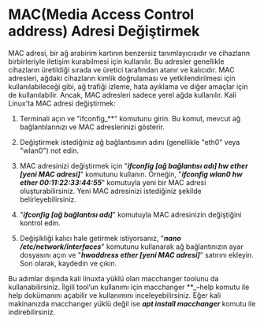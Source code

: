 # MAC(Media Access Control address) Adresi Değiştirmek

MAC adresi, bir ağ arabirim kartının benzersiz tanımlayıcısıdır ve cihazların birbirleriyle iletişim kurabilmesi için kullanılır. Bu adresler genellikle cihazların üretildiği sırada ve üretici tarafından atanır ve kalıcıdır. MAC adresleri, ağdaki cihazların kimlik doğrulaması ve yetkilendirilmesi için kullanılabileceği gibi, ağ trafiği izleme, hata ayıklama ve diğer amaçlar için de kullanılabilir. Ancak, MAC adresleri sadece yerel ağda kullanılır.
Kali Linux’ta MAC adresi değiştirmek:
1.	Terminali açın ve "ifconfig_**" komutunu girin. Bu komut, mevcut ağ bağlantılarınızı ve MAC adreslerinizi gösterir.

2.	Değiştirmek istediğiniz ağ bağlantısının adını (genellikle "eth0" veya "wlan0") not edin.

3.	MAC adresinizi değiştirmek için "**_ifconfig [ağ bağlantısı adı] hw ether [yeni MAC adresi]_**" komutunu kullanın. Örneğin, "**_ifconfig wlan0 hw ether 00:11:22:33:44:55_**" komutuyla yeni bir MAC adresi oluşturabilirsiniz. Yeni MAC adresinizi istediğiniz şekilde belirleyebilirsiniz.


4.	"**_ifconfig [ağ bağlantısı adı]_**" komutuyla MAC adresinizin değiştiğini kontrol edin.

5.	Değişikliği kalıcı hale getirmek istiyorsanız, "**_nano /etc/network/interfaces_**" komutunu kullanarak ağ bağlantınızın ayar dosyasını açın ve "**_hwaddress ether [yeni MAC adresi]_**" satırını ekleyin. Son olarak, kaydedin ve çıkın.

Bu adımlar dışında kali linuxta yüklü olan macchanger toolunu da kullanabilirsiniz. İlgili tool’un kullanımı için macchanger **_–help komutu ile help dokümanını açabilir ve kullanımını inceleyebilirsiniz. 
Eğer kali makinanızda macchanger yüklü değil ise **_apt install macchanger_** komutu ile indirebilirsiniz. 
